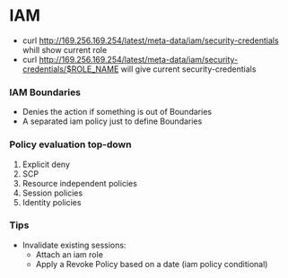 # IAM

- curl http://169.256.169.254/latest/meta-data/iam/security-credentials whill show current role
- curl http://169.256.169.254/latest/meta-data/iam/security-credentials/$ROLE_NAME will give current security-credentials

### IAM Boundaries

- Denies the action if something is out of Boundaries
- A separated iam policy just to define Boundaries

### Policy evaluation top-down

1. Explicit deny
2. SCP
3. Resource independent policies
4. Session policies
5. Identity policies

### Tips

- Invalidate existing sessions:
  - Attach an iam role
  - Apply a Revoke Policy based on a date (iam policy conditional)
